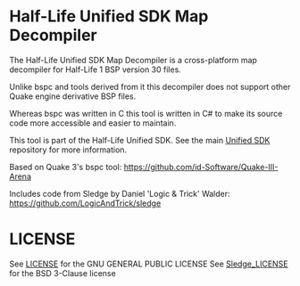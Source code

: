 # Half-Life Unified SDK Map Decompiler

The Half-Life Unified SDK Map Decompiler is a cross-platform map decompiler for Half-Life 1 BSP version 30 files.

Unlike bspc and tools derived from it this decompiler does not support other Quake engine derivative BSP files.

Whereas bspc was written in C this tool is written in C# to make its source code more accessible and easier to maintain.

This tool is part of the Half-Life Unified SDK. See the main [Unified SDK](https://github.com/SamVanheer/halflife-unified-sdk) repository for more information.

Based on Quake 3's bspc tool: https://github.com/id-Software/Quake-III-Arena

Includes code from Sledge by Daniel 'Logic & Trick' Walder: https://github.com/LogicAndTrick/sledge

LICENSE
=======

See [LICENSE](/LICENSE) for the GNU GENERAL PUBLIC LICENSE
See [Sledge_LICENSE](/Sledge_LICENSE) for the BSD 3-Clause license
